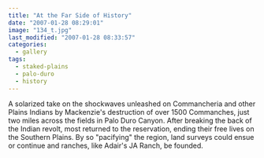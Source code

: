 ```yaml
---
title: "At the Far Side of History"
date: "2007-01-28 08:29:01"
image: "134_t.jpg"
last_modified: "2007-01-28 08:33:57"
categories:
  - gallery
tags:
  - staked-plains
  - palo-duro
  - history
---
```


A solarized take on the shockwaves unleashed on Commancheria and other Plains Indians by Mackenzie's destruction of over 1500 Commanches, just two miles across the fields in Palo Duro Canyon. After breaking the back of the Indian revolt, most returned to the reservation, ending their free lives on the Southern Plains. By so "pacifying" the region, land surveys could ensue or continue and ranches, like Adair's JA Ranch, be founded.
